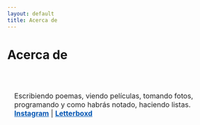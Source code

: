 ```yaml
---
layout: default
title: Acerca de
---
```


# Acerca de

<div style="max-width:700px; margin:auto; padding:2em 1em; color:#222; font-size:1.15em;">
<p>
Escribiendo poemas, viendo películas, tomando fotos, programando y como habrás notado, haciendo listas.<br>
<a href="https://www.instagram.com/cwolf_imc/" target="_blank" rel="noopener" style="color:#0056b3; font-weight:bold;">Instagram</a> | <a href="https://boxd.it/2WdEN" target="_blank" rel="noopener" style="color:#0056b3; font-weight:bold;">Letterboxd</a>
</p>
</div>
